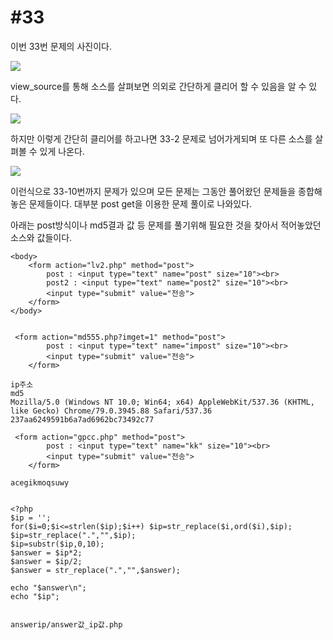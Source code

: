 #33
==
이번 33번 문제의 사진이다.

![](https://postfiles.pstatic.net/MjAyMDAxMDVfMjA0/MDAxNTc4MjEzNjA1ODcz.bNAJld9B0xQ9E2DYbUfVBjJmrxwgMjpyNM5-wsposesg.MSIyq2xoTVcla6NONa5EZhumCF3btEWEB705nVMrtYAg.JPEG.rlaeoghks823/K-045.jpg?type=w773)

view_source를 통해 소스를 살펴보면 의외로 간단하게 클리어 할 수 있음을 알 수 있다.

![](https://postfiles.pstatic.net/MjAyMDAxMDVfMTg0/MDAxNTc4MjEzNjE1NDM0.hY1gggkaoaVN6Uq3OluwjWLHf00-KhuUVkAcJ7xhSCIg.ZbhvgT5HaaN6C3RnJKdoEMvmNeXpAYq-8VATOtql_pcg.JPEG.rlaeoghks823/K-046.jpg?type=w773)

하지만 이렇게 간단히 클리어를 하고나면 33-2 문제로 넘어가게되며 또 다른 소스를 살펴볼 수 있게 나온다.

![](https://postfiles.pstatic.net/MjAyMDAxMDVfNDQg/MDAxNTc4MjEzNjE4NzQy.IneSM_0Zz7WZWhF6IzuNwYdtlTeY-gDd77Tf2-wUTa0g.F4_RuizKM1muBfPksfjwQ5f09KiGWmrdhVqtz-_QcJog.JPEG.rlaeoghks823/K-047.jpg?type=w773)

이런식으로 33-10번까지 문제가 있으며 모든 문제는 그동안 풀어왔던 문제들을 종합해놓은 문제들이다.
대부분 post get을 이용한 문제 풀이로 나와있다.


아래는 post방식이나 md5결과 값 등 문제를 풀기위해 필요한 것을 찾아서 적어놓았던 소스와 값들이다.

```
<body>
    <form action="lv2.php" method="post">
        post : <input type="text" name="post" size="10"><br>
        post2 : <input type="text" name="post2" size="10"><br>
        <input type="submit" value="전송">
    </form>
</body>


 <form action="md555.php?imget=1" method="post">
        post : <input type="text" name="impost" size="10"><br>
        <input type="submit" value="전송">
    </form>

ip주소
md5
Mozilla/5.0 (Windows NT 10.0; Win64; x64) AppleWebKit/537.36 (KHTML, like Gecko) Chrome/79.0.3945.88 Safari/537.36
237aa6249591b6a7ad6962bc73492c77

 <form action="gpcc.php" method="post">
        post : <input type="text" name="kk" size="10"><br>
        <input type="submit" value="전송">
    </form>

acegikmoqsuwy


<?php
$ip = '';
for($i=0;$i<=strlen($ip);$i++) $ip=str_replace($i,ord($i),$ip);
$ip=str_replace(".","",$ip);
$ip=substr($ip,0,10);
$answer = $ip*2;
$answer = $ip/2;
$answer = str_replace(".","",$answer);

echo "$answer\n";
echo "$ip";


answerip/answer값_ip값.php
```
